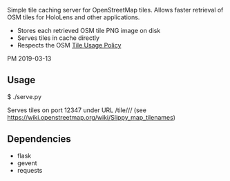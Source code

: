 Simple tile caching server for OpenStreetMap tiles.
Allows faster retrieval of OSM tiles for HoloLens
and other applications.

- Stores each retrieved OSM tile PNG image on disk
- Serves tiles in cache directly
- Respects the OSM [Tile Usage Policy](https://operations.osmfoundation.org/policies/tiles/)

PM 2019-03-13

## Usage

$ ./serve.py

Serves tiles on port 12347 under URL /tile/<zoom>/<x>/<y>
(see https://wiki.openstreetmap.org/wiki/Slippy_map_tilenames)

## Dependencies

- flask
- gevent
- requests
